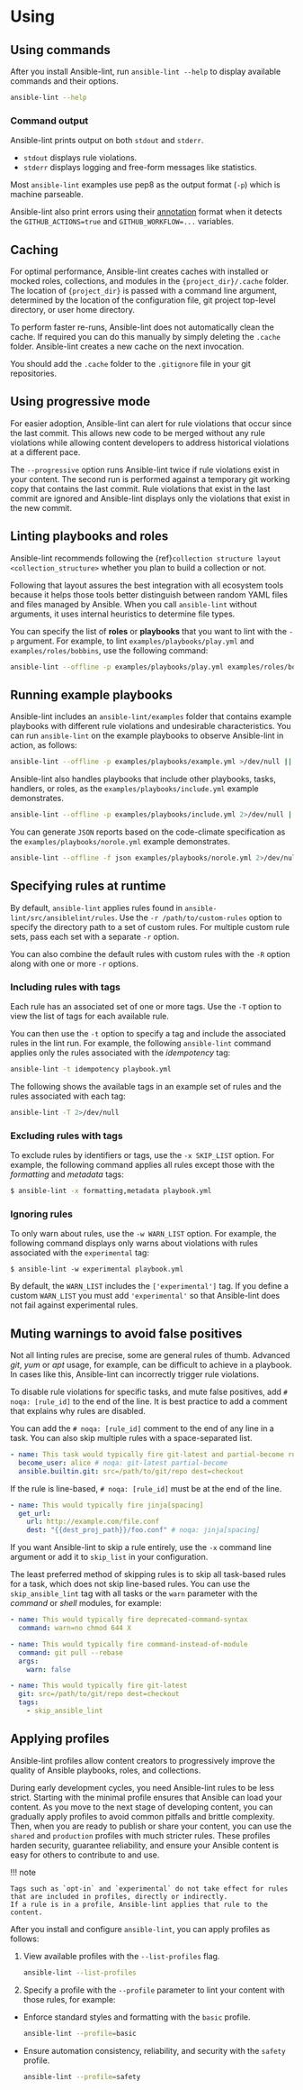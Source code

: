 # Using

## Using commands

After you install Ansible-lint, run `ansible-lint --help` to display available
commands and their options.

```bash exec="1" source="console"
ansible-lint --help
```

### Command output

Ansible-lint prints output on both `stdout` and `stderr`.

- `stdout` displays rule violations.
- `stderr` displays logging and free-form messages like statistics.

Most `ansible-lint` examples use pep8 as the output format (`-p`) which is
machine parseable.

Ansible-lint also print errors using their [annotation] format when it detects
the `GITHUB_ACTIONS=true` and `GITHUB_WORKFLOW=...` variables.

[annotation]:
  https://docs.github.com/en/actions/using-workflows/workflow-commands-for-github-actions#setting-an-error-message

## Caching

For optimal performance, Ansible-lint creates caches with installed or mocked
roles, collections, and modules in the `{project_dir}/.cache` folder. The
location of `{project_dir}` is passed with a command line argument, determined
by the location of the configuration file, git project top-level directory, or
user home directory.

To perform faster re-runs, Ansible-lint does not automatically clean the cache.
If required you can do this manually by simply deleting the `.cache` folder.
Ansible-lint creates a new cache on the next invocation.

You should add the `.cache` folder to the `.gitignore` file in your git
repositories.

## Using progressive mode

For easier adoption, Ansible-lint can alert for rule violations that occur since
the last commit. This allows new code to be merged without any rule violations
while allowing content developers to address historical violations at a
different pace.

The `--progressive` option runs Ansible-lint twice if rule violations exist in
your content. The second run is performed against a temporary git working copy
that contains the last commit. Rule violations that exist in the last commit are
ignored and Ansible-lint displays only the violations that exist in the new
commit.

## Linting playbooks and roles

Ansible-lint recommends following the
{ref}`collection structure layout <collection_structure>` whether you plan to
build a collection or not.

Following that layout assures the best integration with all ecosystem tools
because it helps those tools better distinguish between random YAML files and
files managed by Ansible. When you call `ansible-lint` without arguments, it
uses internal heuristics to determine file types.

You can specify the list of **roles** or **playbooks** that you want to lint
with the `-p` argument. For example, to lint `examples/playbooks/play.yml` and
`examples/roles/bobbins`, use the following command:

```bash exec="1" source="console"
ansible-lint --offline -p examples/playbooks/play.yml examples/roles/bobbins || true
```

## Running example playbooks

Ansible-lint includes an `ansible-lint/examples` folder that contains example
playbooks with different rule violations and undesirable characteristics. You
can run `ansible-lint` on the example playbooks to observe Ansible-lint in
action, as follows:

```bash exec="1" source="console"
ansible-lint --offline -p examples/playbooks/example.yml >/dev/null || true
```

Ansible-lint also handles playbooks that include other playbooks, tasks,
handlers, or roles, as the `examples/playbooks/include.yml` example
demonstrates.

```bash exec="1" source="console"
ansible-lint --offline -p examples/playbooks/include.yml 2>/dev/null || true
```

You can generate `JSON` reports based on the code-climate specification as the
`examples/playbooks/norole.yml` example demonstrates.

```bash exec="1"  source="tabbed-left" result="json"
ansible-lint --offline -f json examples/playbooks/norole.yml 2>/dev/null || true
```

## Specifying rules at runtime

By default, `ansible-lint` applies rules found in
`ansible-lint/src/ansiblelint/rules`. Use the `-r /path/to/custom-rules` option
to specify the directory path to a set of custom rules. For multiple custom rule
sets, pass each set with a separate `-r` option.

You can also combine the default rules with custom rules with the `-R` option
along with one or more `-r` options.

### Including rules with tags

Each rule has an associated set of one or more tags. Use the `-T` option to view
the list of tags for each available rule.

You can then use the `-t` option to specify a tag and include the associated
rules in the lint run. For example, the following `ansible-lint` command applies
only the rules associated with the _idempotency_ tag:

```bash exec="1" source="console"
ansible-lint -t idempotency playbook.yml
```

The following shows the available tags in an example set of rules and the rules
associated with each tag:

```bash exec="1" source="console"
ansible-lint -T 2>/dev/null
```

### Excluding rules with tags

To exclude rules by identifiers or tags, use the `-x SKIP_LIST` option. For
example, the following command applies all rules except those with the
_formatting_ and _metadata_ tags:

```bash
$ ansible-lint -x formatting,metadata playbook.yml
```

### Ignoring rules

To only warn about rules, use the `-w WARN_LIST` option. For example, the
following command displays only warns about violations with rules associated
with the `experimental` tag:

```console
$ ansible-lint -w experimental playbook.yml
```

By default, the `WARN_LIST` includes the `['experimental']` tag. If you define a
custom `WARN_LIST` you must add `'experimental'` so that Ansible-lint does not
fail against experimental rules.

## Muting warnings to avoid false positives

Not all linting rules are precise, some are general rules of thumb. Advanced
_git_, _yum_ or _apt_ usage, for example, can be difficult to achieve in a
playbook. In cases like this, Ansible-lint can incorrectly trigger rule
violations.

To disable rule violations for specific tasks, and mute false positives, add
`# noqa: [rule_id]` to the end of the line. It is best practice to add a comment
that explains why rules are disabled.

You can add the `# noqa: [rule_id]` comment to the end of any line in a task.
You can also skip multiple rules with a space-separated list.

```yaml
- name: This task would typically fire git-latest and partial-become rules
  become_user: alice # noqa: git-latest partial-become
  ansible.builtin.git: src=/path/to/git/repo dest=checkout
```

If the rule is line-based, `# noqa: [rule_id]` must be at the end of the line.

```yaml
- name: This would typically fire jinja[spacing]
  get_url:
    url: http://example.com/file.conf
    dest: "{{dest_proj_path}}/foo.conf" # noqa: jinja[spacing]
```

If you want Ansible-lint to skip a rule entirely, use the `-x` command line
argument or add it to `skip_list` in your configuration.

The least preferred method of skipping rules is to skip all task-based rules for
a task, which does not skip line-based rules. You can use the
`skip_ansible_lint` tag with all tasks or the `warn` parameter with the
_command_ or _shell_ modules, for example:

```yaml
- name: This would typically fire deprecated-command-syntax
  command: warn=no chmod 644 X

- name: This would typically fire command-instead-of-module
  command: git pull --rebase
  args:
    warn: false

- name: This would typically fire git-latest
  git: src=/path/to/git/repo dest=checkout
  tags:
    - skip_ansible_lint
```

## Applying profiles

Ansible-lint profiles allow content creators to progressively improve the
quality of Ansible playbooks, roles, and collections.

During early development cycles, you need Ansible-lint rules to be less strict.
Starting with the minimal profile ensures that Ansible can load your content. As
you move to the next stage of developing content, you can gradually apply
profiles to avoid common pitfalls and brittle complexity. Then, when you are
ready to publish or share your content, you can use the `shared` and
`production` profiles with much stricter rules. These profiles harden security,
guarantee reliability, and ensure your Ansible content is easy for others to
contribute to and use.

!!! note

    Tags such as `opt-in` and `experimental` do not take effect for rules that are included in profiles, directly or indirectly.
    If a rule is in a profile, Ansible-lint applies that rule to the content.

After you install and configure `ansible-lint`, you can apply profiles as
follows:

1. View available profiles with the `--list-profiles` flag.

   ```bash
   ansible-lint --list-profiles
   ```

2. Specify a profile with the `--profile` parameter to lint your content with
   those rules, for example:

- Enforce standard styles and formatting with the `basic` profile.

  ```bash
  ansible-lint --profile=basic
  ```

- Ensure automation consistency, reliability, and security with the `safety`
  profile.

  ```bash
  ansible-lint --profile=safety
  ```
